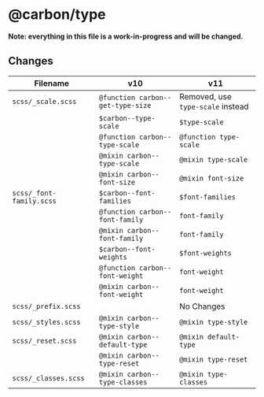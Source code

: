 # @carbon/type

**Note: everything in this file is a work-in-progress and will be changed.**

## Changes

| Filename                 | v10                               | v11                               |
| ------------------------ | --------------------------------- | --------------------------------- |
| `scss/_scale.scss`       | `@function carbon--get-type-size` | Removed, use `type-scale` instead |
|                          | `$carbon--type-scale`             | `$type-scale`                     |
|                          | `@function carbon--type-scale`    | `@function type-scale`            |
|                          | `@mixin carbon--type-scale`       | `@mixin type-scale`               |
|                          | `@mixin carbon--font-size`        | `@mixin font-size`                |
| `scss/_font-family.scss` | `$carbon--font-families`          | `$font-families`                  |
|                          | `@function carbon--font-family`   | `font-family`                     |
|                          | `@mixin carbon--font-family`      | `font-family`                     |
|                          | `$carbon--font-weights`           | `$font-weights`                   |
|                          | `@function carbon--font-weight`   | `font-weight`                     |
|                          | `@mixin carbon--font-weight`      | `font-weight`                     |
| `scss/_prefix.scss`      |                                   | No Changes                        |
| `scss/_styles.scss`      | `@mixin carbon--type-style`       | `@mixin type-style`               |
| `scss/_reset.scss`       | `@mixin carbon--default-type`     | `@mixin default-type`             |
|                          | `@mixin carbon--type-reset`       | `@mixin type-reset`               |
| `scss/_classes.scss`     | `@mixin carbon--type-classes`     | `@mixin type-classes`             |
